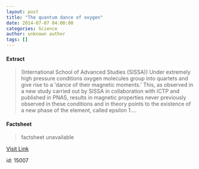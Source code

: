 ```yaml
---
layout: post
title: "The quantum dance of oxygen"
date: 2014-07-07 04:00:00
categories: Science
author: unknown author
tags: []
---
```



#### Extract
>(International School of Advanced Studies (SISSA)) Under extremely high pressure conditions oxygen molecules group into quartets and give rise to a 'dance of their magnetic moments.' This, as observed in a new study carried out by SISSA in collaboration with ICTP and published in PNAS, results in magnetic properties never previously observed in these conditions and in theory points to the existence of a new phase of the element, called epsilon 1....

#### Factsheet
>factsheet unavailable

[Visit Link](http://www.eurekalert.org/pub_releases/2014-07/isoa-tqd070414.php)

id:   15007

